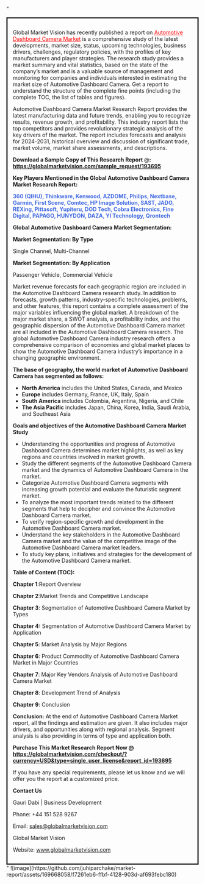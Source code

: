 "<div style='border: 3px solid black; padding: 1em;'>

Global Market Vision has recently published a report on <a style='color: #ff0000;' href='https://globalmarketvision.com/reports/global-automotive-dashboard-camera-market/193695'>Automotive Dashboard Camera Market</a> is a comprehensive study of the latest developments, market size, status, upcoming technologies, business drivers, challenges, regulatory policies, with the profiles of key manufacturers and player strategies. The research study provides a market summary and vital statistics, based on the state of the company’s market and is a valuable source of management and monitoring for companies and individuals interested in estimating the market size of Automotive Dashboard Camera. Get a report to understand the structure of the complete fine points (including the complete TOC, the list of tables and figures).

Automotive Dashboard Camera Market Research Report provides the latest manufacturing data and future trends, enabling you to recognize results, revenue growth, and profitability. This industry report lists the top competitors and provides revolutionary strategic analysis of the key drivers of the market. The report includes forecasts and analysis for 2024-2031, historical overview and discussion of significant trade, market volume, market share assessments, and descriptions.

<strong>Download a Sample Copy of This Research Report </strong>@<strong>:</strong><strong> <a style='color: #ff0000;' href='https://globalmarketvision.com/sample_request/193695?utm_source=linkedinPulse&utm_medium=Juhi&utm_campaign=Juhi'><strong>https://globalmarketvision.com/sample_request/193695</strong></a></strong>

<strong>Key Players Mentioned in the Global Automotive Dashboard Camera Market Research Report:</strong>

<strong style='color: #4169e1;'>360 (QIHU), Thinkware, Kenwood, AZDOME, Philips, Nextbase, Garmin, First Scene, Comtec, HP Image Solution, SAST, JADO, REXing, Pittasoft, Yupiteru, DOD Tech, Cobra Electronics, Fine Digital, PAPAGO, HUNYDON, DAZA, YI Technology, Qrontech</strong>

<strong>Global Automotive Dashboard Camera Market Segmentation:</strong>

<strong>Market Segmentation: By Type</strong>

Single Channel, Multi-Channel

<strong>Market Segmentation: By Application</strong>

Passenger Vehicle, Commercial Vehicle

Market revenue forecasts for each geographic region are included in the Automotive Dashboard Camera research study. In addition to forecasts, growth patterns, industry-specific technologies, problems, and other features, this report contains a complete assessment of the major variables influencing the global market. A breakdown of the major market share, a SWOT analysis, a profitability index, and the geographic dispersion of the Automotive Dashboard Camera market are all included in the Automotive Dashboard Camera research. The global Automotive Dashboard Camera industry research offers a comprehensive comparison of economies and global market places to show the Automotive Dashboard Camera industry’s importance in a changing geographic environment.

<strong>The base of geography, the world market of Automotive Dashboard Camera has segmented as follows:</strong>
<ul>
  <li><strong>North America</strong> includes the United States, Canada, and Mexico</li>
  <li><strong>Europe</strong> includes Germany, France, UK, Italy, Spain</li>
  <li><strong>South America</strong> includes Colombia, Argentina, Nigeria, and Chile</li>
  <li><strong>The Asia Pacific</strong> includes Japan, China, Korea, India, Saudi Arabia, and Southeast Asia</li>
</ul>
<strong>Goals and objectives of the Automotive Dashboard Camera Market Study</strong>
<ul>
  <li>Understanding the opportunities and progress of Automotive Dashboard Camera determines market highlights, as well as key regions and countries involved in market growth.</li>
  <li>Study the different segments of the Automotive Dashboard Camera market and the dynamics of Automotive Dashboard Camera in the market.</li>
  <li>Categorize Automotive Dashboard Camera segments with increasing growth potential and evaluate the futuristic segment market.</li>
  <li>To analyze the most important trends related to the different segments that help to decipher and convince the Automotive Dashboard Camera market.</li>
  <li>To verify region-specific growth and development in the Automotive Dashboard Camera market.</li>
  <li>Understand the key stakeholders in the Automotive Dashboard Camera market and the value of the competitive image of the Automotive Dashboard Camera market leaders.</li>
  <li>To study key plans, initiatives and strategies for the development of the Automotive Dashboard Camera market.</li>
</ul>
<strong>Table of Content (TOC): </strong>

<strong>Chapter 1</strong>:Report Overview

<strong>Chapter 2</strong>:Market Trends and Competitive Landscape

<strong>Chapter 3</strong>: Segmentation of Automotive Dashboard Camera Market by Types

<strong>Chapter 4:</strong> Segmentation of Automotive Dashboard Camera Market by Application

<strong>Chapter 5</strong>: Market Analysis by Major Regions

<strong>Chapter 6</strong>: Product Commodity of Automotive Dashboard Camera Market in Major Countries

<strong>Chapter 7</strong>: Major Key Vendors Analysis of Automotive Dashboard Camera Market

<strong>Chapter 8</strong>: Development Trend of Analysis

<strong>Chapter 9</strong>: Conclusion

<strong>Conclusion:</strong> At the end of Automotive Dashboard Camera Market report, all the findings and estimation are given. It also includes major drivers, and opportunities along with regional analysis. Segment analysis is also providing in terms of type and application both.

<strong>Purchase This Market Research Report Now @</strong><strong> <strong><a style='color: #ff0000;' href='https://globalmarketvision.com/checkout/?currency=USD&type=single_user_license&report_id=193695?utm_source=linkedinPulse&utm_medium=Juhi&utm_campaign=Juhi'>https://globalmarketvision.com/checkout/?currency=USD&type=single_user_license&report_id=193695</a></strong>
</strong>

If you have any special requirements, please let us know and we will offer you the report at a customized price.

<strong>Contact Us</strong>

Gauri Dabi | Business Development

Phone: +44 151 528 9267

Email: <a href='mailto:sales@globalmarketvision.com'>sales@globalmarketvision.com</a>

Global Market Vision

Website: <a href='http://www.globalmarketvision.com/'>www.globalmarketvision.com</a>

</div>"
![image](https://github.com/juhiparchake/market-report/assets/169668058/f7261eb6-ffbf-4128-903d-af693febc180)
